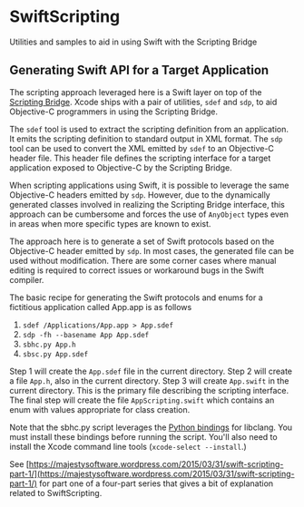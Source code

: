 # SwiftScripting
Utilities and samples to aid in using Swift with the Scripting Bridge

## Generating Swift API for a Target Application

The scripting approach leveraged here is a Swift layer on top of the [Scripting Bridge](https://developer.apple.com/library/mac/documentation/Cocoa/Conceptual/ScriptingBridgeConcepts/Introduction/Introduction.html).
Xcode ships with a pair of utilities, `sdef` and `sdp`, to aid Objective-C programmers in using the Scripting Bridge.

The `sdef` tool is used to extract the scripting definition from an application. It emits the scripting 
definition to standard output in XML format. The `sdp` tool can be used to convert the XML emitted by
`sdef` to an Objective-C header file. This header file defines the scripting interface for a target application
exposed to Objective-C by the Scripting Bridge.

When scripting applications using Swift, it is possible to leverage the same Objective-C headers emitted by `sdp`. 
However, due to the dynamically generated classes involved in realizing the Scripting Bridge interface, this approach 
can be cumbersome and forces the use of `AnyObject` types even in areas when more specific types are known to
exist.

The approach here is to generate a set of Swift protocols based on the Objective-C header emitted by `sdp`. In most cases, 
the generated file can be used without modification. There are some corner cases where manual editing is required to 
correct issues or workaround bugs in the Swift compiler.

The basic recipe for generating the Swift protocols and enums for a fictitious application called App.app is as follows

1. `sdef /Applications/App.app > App.sdef`
2. `sdp -fh --basename App App.sdef`
3. `sbhc.py App.h`
4. `sbsc.py App.sdef`

Step 1 will create the `App.sdef` file in the current directory. Step 2 will create a file `App.h`, also in the current
directory. Step 3 will create `App.swift` in the current directory. This is the primary file describing the scripting interface. The final step will create the file `AppScripting.swift` which contains an enum with values appropriate for class creation.

Note that the sbhc.py script leverages the [Python bindings](https://pypi.python.org/pypi/clang/3.5) for libclang.
You must install these bindings before running the script. You'll also need to install the Xcode command line tools (`xcode-select --install`.)

See [https://majestysoftware.wordpress.com/2015/03/31/swift-scripting-part-1/](https://majestysoftware.wordpress.com/2015/03/31/swift-scripting-part-1/) for part one of a four-part series that gives a bit of explanation related to SwiftScripting.
